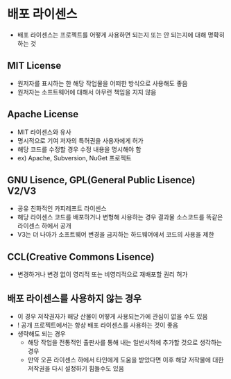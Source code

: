 # 배포 라이센스
- 배포 라이센스는 프로젝트를 어떻게 사용하면 되는지 또는 안 되는지에 대해 명확히 하는 것
  
## MIT License
- 원저자를 표시하는 한 해당 작업물을 어떠한 방식으로 사용해도 좋음
- 원저자는 소프트웨어에 대해서 아무런 책임을 지지 않음

## Apache License
- MIT 라이센스와 유사
- 명시적으로 기여 저자의 특허권을 사용자에게 허가
- 해당 코드를 수정할 경우 수정 내용을 명시해야 함
- ex) Apache, Subversion, NuGet 프로젝트

## GNU Lisence, GPL(General Public Lisence) V2/V3
- 공유 친화적인 카피레프트 라이센스
- 해당 라이센스 코드를 배포하거나 변형해 사용하는 경우 결과물 소스코드를 똑같은 라이센스 하에서 공개
- V3는 더 나아가 소프트웨어 변경을 금지하는 하드웨어에서 코드의 사용을 제한

## CCL(Creative Commons Lisence)
- 변경하거나 변경 없이 영리적 또는 비영리적으로 재배포할 권리 허가

## 배포 라이센스를 사용하지 않는 경우
- 이 경우 저작권자가 해당 산물이 어떻게 사용되는가에 관심이 없을 수도 있음
- ! 공개 프로젝트에서는 항상 배포 라이센스를 사용하는 것이 좋음
- 생략해도 되는 경우
  - 해당 작업을 전통적인 출판사를 통해 내는 일반서적에 추가할 것으로 생각하는 경우
  - 만약 오픈 라이센스 하에서 타인에게 도움을 받았다면 이후 해당 저작물에 대한 저작권을 다시 설정하기 힘들수도 있음

